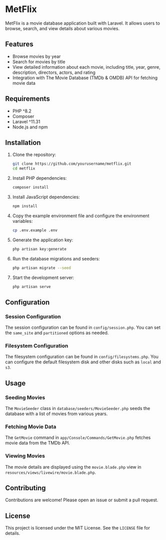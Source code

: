 # MetFlix

MetFlix is a movie database application built with Laravel. It allows users to browse, search, and view details about various movies.

## Features

- Browse movies by year
- Search for movies by title
- View detailed information about each movie, including title, year, genre, description, directors, actors, and rating
- Integration with The Movie Database (TMDb & OMDB) API for fetching movie data

## Requirements

- PHP ^8.2
- Composer
- Laravel ^11.31
- Node.js and npm

## Installation

1. Clone the repository:
    ```sh
    git clone https://github.com/yourusername/metflix.git
    cd metflix
    ```

2. Install PHP dependencies:
    ```sh
    composer install
    ```

3. Install JavaScript dependencies:
    ```sh
    npm install
    ```

4. Copy the example environment file and configure the environment variables:
    ```sh
    cp .env.example .env
    ```

5. Generate the application key:
    ```sh
    php artisan key:generate
    ```

6. Run the database migrations and seeders:
    ```sh
    php artisan migrate --seed
    ```

7. Start the development server:
    ```sh
    php artisan serve
    ```

## Configuration

### Session Configuration

The session configuration can be found in `config/session.php`. You can set the `same_site` and `partitioned` options as needed.

### Filesystem Configuration

The filesystem configuration can be found in `config/filesystems.php`. You can configure the default filesystem disk and other disks such as `local` and `s3`.

## Usage

### Seeding Movies

The `MovieSeeder` class in `database/seeders/MovieSeeder.php` seeds the database with a list of movies from various years.

### Fetching Movie Data

The `GetMovie` command in `app/Console/Commands/GetMovie.php` fetches movie data from the TMDb API.

### Viewing Movies

The movie details are displayed using the `movie.blade.php` view in `resources/views/livewire/movie.blade.php`.

## Contributing

Contributions are welcome! Please open an issue or submit a pull request.

## License

This project is licensed under the MIT License. See the `LICENSE` file for details.
